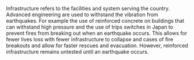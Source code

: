 Infrastructure refers to the facilities and system serving the country. Advanced engineering are used to withstand the vibration from earthquakes. For example the use of reinforced concrete on buildings that can withstand high pressure and the use of trips switches in Japan to prevent fires from breaking out when an earthquake occurs.
This allows for fewer lives loss with fewer infrastructure to collapse and cases of fire breakouts and allow for faster rescues and evacuation. However, reinforced infrastructure remains untested until an earthquake occurs.